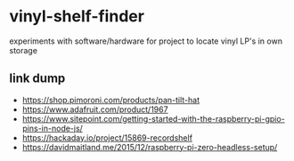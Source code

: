 # vinyl-shelf-finder

experiments with software/hardware for project to locate vinyl LP's in own storage

link dump
---------
* https://shop.pimoroni.com/products/pan-tilt-hat
* https://www.adafruit.com/product/1967
* https://www.sitepoint.com/getting-started-with-the-raspberry-pi-gpio-pins-in-node-js/
* https://hackaday.io/project/15869-recordshelf
* https://davidmaitland.me/2015/12/raspberry-pi-zero-headless-setup/
